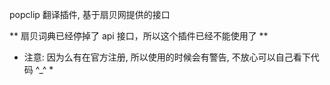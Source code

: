popclip 翻译插件, 基于扇贝网提供的接口

** 扇贝词典已经停掉了 api 接口，所以这个插件已经不能使用了 **

* 注意: 因为么有在官方注册, 所以使用的时候会有警告, 不放心可以自己看下代码 ^_^ *
